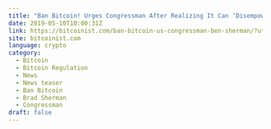 ```yaml
---
title: "Ban Bitcoin! Urges Congressman After Realizing It Can ‘Disempower’ the US"
date: 2019-05-10T10:00:31Z
link: https://bitcoinist.com/ban-bitcoin-us-congressman-ben-sherman/?utm_medium=RSS&utm_source=hune
site: bitcoinist.com
language: crypto
category:
  - Bitcoin
  - Bitcoin Regulation
  - News
  - News teaser
  - Ban Bitcoin
  - Brad Sherman
  - Congressman
draft: false
---
```

